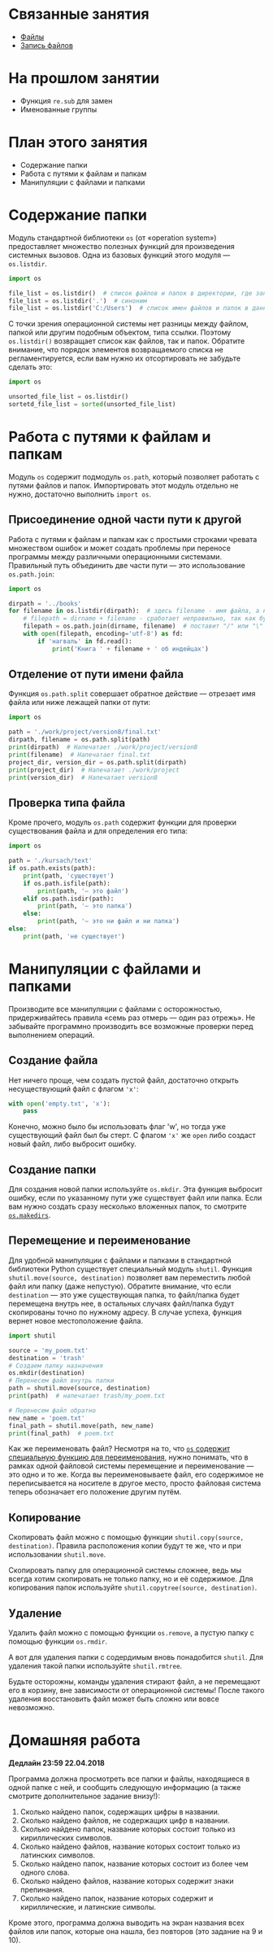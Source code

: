 # Связанные занятия
* [Файлы](https://github.com/morgan1189/HSE-Programming/wiki/Занятие-05:-Файлы)
* [Запись файлов](https://github.com/morgan1189/HSE-Programming/wiki/Занятие-06:-Запись-файлов)

# На прошлом занятии
* Функция `re.sub` для замен
* Именованные группы

# План этого занятия
* Содержание папки
* Работа с путями к файлам и папкам
* Манипуляции с файлами и папками

# Содержание папки

Модуль стандартной библиотеки `os` (от «operation system») предоставляет множество полезных функций для произведения системных вызовов. Одна из базовых функций этого модуля — `os.listdir`.

```python
import os

file_list = os.listdir()  # список файлов и папок в директории, где запущена программа
file_list = os.listdir('.')  # синоним
file_list = os.listdir('C:/Users')  # список имен файлов и папок в данной папке
```

С точки зрения операционной системы нет разницы между файлом, папкой или другим подобным объектом, типа ссылки. Поэтому `os.listdir()` возвращает список как файлов, так и папок. Обратите внимание, что порядок элементов возвращаемого списка не регламентируется, если вам нужно их отсортировать не забудьте сделать это:

```python
import os

unsorted_file_list = os.listdir()
sortetd_file_list = sorted(unsorted_file_list)
```

# Работа с путями к файлам и папкам
Модуль `os` содержит подмодуль `os.path`, который позволяет работать с путями файлов и папок. Импортировать этот модуль отдельно не нужно, достаточно выполнить `import os`.

## Присоединение одной части пути к другой
Работа с путями к файлам и папкам как с простыми строками чревата множеством ошибок и может создать проблемы при переносе программы между различными операционными системами. Правильный путь объединить две части пути — это использование `os.path.join`:

```python
import os

dirpath = '../books'
for filename in os.listdir(dirpath):  # здесь filename - имя файла, а не путь от места запуска программы до него!
    # filepath = dirname + filename - сработает неправильно, так как будет не хватать "/"
    filepath = os.path.join(dirname, filename)  # поставит "/" или "\" за нас
    with open(filepath, encoding='utf-8') as fd:
        if 'нагваль' in fd.read():
            print('Книга ' + filename + ' об индейцах')
```

## Отделение от пути имени файла
Функция `os.path.split` совершает обратное действие — отрезает имя файла или ниже лежащей папки от пути:
```python
import os

path = './work/project/version8/final.txt'
dirpath, filename = os.path.split(path)
print(dirpath)  # Напечатает ./work/project/version8
print(filename)  # Напечатает final.txt
project_dir, version_dir = os.path.split(dirpath)
print(project_dir)  # Напечатает ./work/project
print(version_dir)  # Напечатает version8
```

## Проверка типа файла
 Кроме прочего, модуль `os.path` содержит функции для проверки существования файла и для определения его типа:

```python
import os

path = './kursach/text'
if os.path.exists(path):
    print(path, 'существует')
    if os.path.isfile(path):
        print(path, '— это файл')
    elif os.path.isdir(path):
        print(path, '— это папка')
    else:
        print(path, '— это ни файл и ни папка')
else:
    print(path, 'не существует')
```

#  Манипуляции с файлами и папками
Производите все манипуляции с файлами с осторожностью, придерживайтесь правила «семь раз отмерь — один раз отрежь». Не забывайте программно производить все возможные проверки перед выполнением операций.

## Создание файла
Нет ничего проще, чем создать пустой файл, достаточно открыть несуществующий файл с флагом `'x'`:

```python
with open('empty.txt', 'x'):
    pass
```
Конечно, можно было бы использовать флаг 'w', но тогда уже существующий файл был бы стерт. С флагом `'x'` же `open` либо создаст новый файл, либо выбросит ошибку.

## Создание папки
Для создания новой папки используйте `os.mkdir`. Эта функция выбросит ошибку, если по указанному пути уже существует файл или папка. Если вам нужно создать сразу несколько вложенных папок, то смотрите [`os.makedirs`](https://docs.python.org/3/library/os.html#os.makedirs).

## Перемещение и переименование
Для удобной манипуляции с файлами и папками в стандартной библиотеки Python существует специальный модуль `shutil`. Функция `shutil.move(source, destination)` позволяет вам переместить любой файл или папку (даже непустую). Обратите внимание, что если `destination` — это уже существующая папка, то файл/папка будет перемещена внутрь нее, в остальных случаях файл/папка будут скопированы точно по нужному адресу. В случае успеха, функция вернет новое местоположение файла.

```python
import shutil

source = 'my_poem.txt'
destination = 'trash'
# Создаем папку назначения
os.mkdir(destination)
# Перенесем файл внутрь папки
path = shutil.move(source, destination)
print(path)  # напечатает trash/my_poem.txt

# Перенесем файл обратно
new_name = 'poem.txt'
final_path = shutil.move(path, new_name)
print(final_path)  # poem.txt
```

Как же переименовать файл? Несмотря на то, что [`os` содержит специальную функцию для переименования](https://docs.python.org/3/library/os.html#os.rename), нужно понимать, что в рамках одной файловой системы перемещение и переименование — это одно и то же. Когда вы переименовываете файл, его содержимое не переписывается на носителе в другое место, просто файловая система теперь обозначает его положение другим путём.

## Копирование
Скопировать файл можно с помощью функции `shutil.copy(source, destination)`. Правила расположения копии будут те же, что и при использовании `shutil.move`.

Скопировать папку для операционной системы сложнее, ведь мы всегда хотим скопировать не только папку, но и её содержимое. Для копирования папок используйте `shutil.copytree(source, destination)`.

## Удаление
Удалить файл можно с помощью функции `os.remove`, а пустую папку с помощью функции `os.rmdir`.

А вот для удаления папки с содердимым вновь понадобится `shutil`. Для удаления такой папки используйте `shutil.rmtree`.

Будьте осторожны, команды удаления стирают файл, а не перемещают его в корзину, вне зависимости от операционной системы! После такого удаления восстановить файл может быть сложно или вовсе невозможно.


# Домашняя работа
**Дедлайн 23:59 22.04.2018**

Программа должна просмотреть все папки и файлы, находящиеся в одной папке с ней, и сообщить следующую информацию (а также смотрите дополнительное задание внизу!):

1. Сколько найдено папок, содержащих цифры в названии.
2. Сколько найдено файлов, не содержащих цифр в названии.
3. Сколько найдено папок, название которых состоит только из кириллических символов.
4. Сколько найдено файлов, название которых состоит только из латинских символов.
5. Сколько найдено папок, название которых состоит из более чем одного слова.
6. Сколько найдено файлов, название которых содержит знаки препинания.
7. Сколько найдено папок, название которых содержит и кириллические, и латинские символы.

Кроме этого, программа должна выводить на экран названия всех файлов или папок, которые она нашла, без повторов (это задание на 9 и 10).